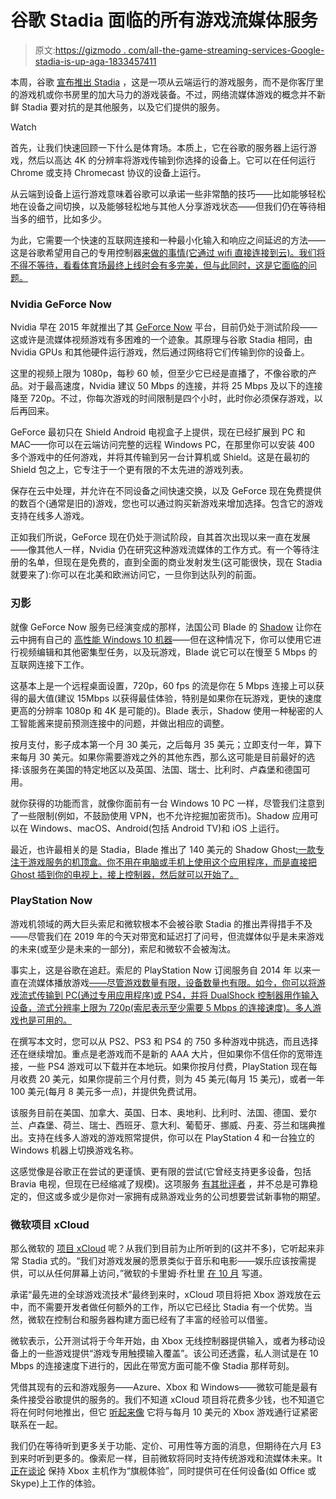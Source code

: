 # 谷歌 Stadia 面临的所有游戏流媒体服务

> 原文:[https://gizmodo . com/all-the-game-streaming-services-Google-stadia-is-up-aga-1833457411](https://gizmodo.com/all-the-game-streaming-services-google-stadia-is-up-aga-1833457411)

本周，谷歌 [宣布推出 Stadia](https://gizmodo.com/all-the-detail-about-stadia-googles-huge-bet-on-the-fu-1833410886) ，这是一项从云端运行的游戏服务，而不是你客厅里的游戏机或你书房里的加大马力的游戏装备。不过，网络流媒体游戏的概念并不新鲜 Stadia 要对抗的是其他服务，以及它们提供的服务。

Watch

首先，让我们快速回顾一下什么是体育场。本质上，它在谷歌的服务器上运行游戏，然后以高达 4K 的分辨率将游戏传输到你选择的设备上。它可以在任何运行 Chrome 或支持 Chromecast 协议的设备上运行。

从云端到设备上运行游戏意味着谷歌可以承诺一些非常酷的技巧——比如能够轻松地在设备之间切换，以及能够轻松地与其他人分享游戏状态——但我们仍在等待相当多的细节，比如多少。

为此，它需要一个快速的互联网连接和一种最小化输入和响应之间延迟的方法——这是谷歌希望用自己的专用控制器[来做的事情(它通过 wifi 直接连接到云)。我们将不得不等待，看看体育场最终上线时会有多完美，但与此同时，这是它面临的问题。](https://gizmodo.com/how-will-google-overcome-stadias-biggest-obstacle-1833426927)

### **Nvidia GeForce Now**

Nvidia 早在 2015 年就推出了其 [GeForce Now](https://www.nvidia.com/en-us/geforce/products/geforce-now/) 平台，目前仍处于测试阶段——这或许是流媒体视频游戏有多困难的一个迹象。其原理与谷歌 Stadia 相同，由 Nvidia GPUs 和其他硬件运行游戏，然后通过网络将它们传输到你的设备上。

这里的视频上限为 1080p，每秒 60 帧，但至少它已经是直播了，不像谷歌的产品。对于最高速度，Nvidia 建议 50 Mbps 的连接，并将 25 Mbps 及以下的连接降至 720p。不过，你每次游戏的时间限制是四个小时，此时你必须保存游戏，以后再回来。

GeForce 最初只在 Shield Android 电视盒子上提供，现在已经扩展到 PC 和 MAC——你可以在云端访问完整的远程 Windows PC，在那里你可以安装 400 多个游戏中的任何游戏，并将其传输到另一台计算机或 Shield。这是在最初的 Shield 包之上，它专注于一个更有限的不太先进的游戏列表。

保存在云中处理，并允许在不同设备之间快速交换，以及 GeForce 现在免费提供的数百个(通常是旧的)游戏，您也可以通过购买新游戏来增加选择。包含它的游戏支持在线多人游戏。

正如我们所说，GeForce 现在仍处于测试阶段，自其首次出现以来一直在发展——像其他人一样，Nvidia 仍在研究这种游戏流媒体的工作方式。有一个等待注册的名单，但现在是免费的，直到全面的商业发射发生(这可能很快，现在 Stadia 就要来了):你可以在北美和欧洲访问它，一旦你到达队列的前面。

### **刃影**

就像 GeForce Now 服务已经演变成的那样，法国公司 Blade 的 [Shadow](https://shadow.tech/) 让你在云中拥有自己的 [高性能 Windows 10 机器](https://gizmodo.com/a-service-that-lets-you-use-windows-10-on-any-computer-1828079779)——但在这种情况下，你可以使用它进行视频编辑和其他密集型任务，以及玩游戏，Blade 说它可以在慢至 5 Mbps 的互联网连接下工作。

这基本上是一个远程桌面设置，720p，60 fps 的流是你在 5 Mbps 连接上可以获得的最大值(建议 15Mbps 以获得最佳体验，特别是如果你在玩游戏，更快的速度更高的分辨率 1080p 和 4K 是可能的)。Blade 表示，Shadow 使用一种秘密的人工智能酱来提前预测连接中的问题，并做出相应的调整。

按月支付，影子成本第一个月 30 美元，之后每月 35 美元；立即支付一年，算下来每月 30 美元。如果你需要游戏之外的其他东西，那么这可能是目前最好的选择:该服务在美国的特定地区以及英国、法国、瑞士、比利时、卢森堡和德国可用。

就你获得的功能而言，就像你面前有一台 Windows 10 PC 一样，尽管我们注意到了一些限制(例如，不鼓励使用 VPN，也不允许挖掘加密货币)。Shadow 应用可以在 Windows、macOS、Android(包括 Android TV)和 iOS 上运行。

最近，也许最相关的是 Stadia，Blade 推出了 140 美元的 Shadow Ghost[:一款专注于游戏服务的机顶盒。你不用在电脑或手机上使用这个应用程序，而是直接把 Ghost 插到你的电视上，接上控制器，然后就可以开始了。](https://techcrunch.com/2019/02/27/the-shadow-ghost-turns-cloud-gaming-into-a-seamless-experience/)

### **PlayStation Now**

游戏机领域的两大巨头索尼和微软根本不会被谷歌 Stadia 的推出弄得措手不及——尽管我们在 2019 年的今天对带宽和延迟打了问号，但流媒体似乎是未来游戏的未来(或至少是未来的一部分)，索尼和微软不会被淘汰。

事实上，这是谷歌在追赶。索尼的 PlayStation Now 订阅服务自 2014 年 以来一直在流媒体播放游戏[——尽管游戏数量有限，设备数量也有限。如今，你可以将游戏流式传输到 PC(通过专用应用程序)或 PS4，并将 DualShock 控制器用作输入设备，流式分辨率上限为 720p(索尼表示至少需要 5 Mbps 的连接速度)。多人游戏也是可用的。](https://gizmodo.com/playstation-now-hands-on-hey-this-thing-actually-works-1497321981)

在撰写本文时，您可以从 PS2、PS3 和 PS4 的 750 多种游戏中挑选，而且选择还在继续增加。重点是老游戏而不是新的 AAA 大片，但如果你不信任你的宽带连接，一些 PS4 游戏可以下载并在本地玩。如果你按月付费，PlayStation 现在每月收费 20 美元，如果你提前三个月付费，则为 45 美元(每月 15 美元)，或者一年 100 美元(每月 8 美元多一点)，并提供免费试用。

该服务目前在美国、加拿大、英国、日本、奥地利、比利时、法国、德国、爱尔兰、卢森堡、荷兰、瑞士、西班牙、意大利、葡萄牙、挪威、丹麦、芬兰和瑞典推出。支持在线多人游戏的游戏照常提供，你可以在 PlayStation 4 和一台独立的 Windows 机器上切换游戏名称。

这感觉像是谷歌正在尝试的更谨慎、更有限的尝试(它曾经支持更多设备，包括 Bravia 电视，但现在已经缩减了规模)。这项服务 [有其批评者](https://www.engadget.com/2019/02/18/playstation-now-re-review/) ，并不总是可靠稳定的，但这或多或少是你对一家拥有成熟游戏业务的公司想要尝试新事物的期望。

### **微软项目 xCloud**

那么微软的 [项目 xCloud](https://blogs.microsoft.com/blog/2018/10/08/project-xcloud-gaming-with-you-at-the-center/) 呢？从我们到目前为止所听到的(这并不多)，它听起来非常 Stadia 式的。“我们对游戏发展的愿景类似于音乐和电影——娱乐应该按需提供，可以从任何屏幕上访问，”微软的卡里姆·乔杜里 [在 10 月](https://blogs.microsoft.com/blog/2018/10/08/project-xcloud-gaming-with-you-at-the-center/) 写道。

承诺“最先进的全球游戏流技术”最终到来时，xCloud 项目将把 Xbox 游戏放在云中，而不需要开发者做任何额外的工作，所以它已经比 Stadia 有一个优势。当然，微软在控制台和服务器构建方面已经有了丰富的经验可以借鉴。

微软表示，公开测试将于今年开始，由 Xbox 无线控制器提供输入，或者为移动设备上的一些游戏提供“游戏专用触摸输入覆盖”。该公司还透露，私人测试是在 10 Mbps 的连接速度下进行的，因此在带宽方面可能不像 Stadia 那样苛刻。

凭借其现有的云和游戏服务——Azure、Xbox 和 Windows——微软可能是最有条件接受谷歌提供的服务的。我们不知道 xCloud 项目将花费多少钱，也不知道它将在何时何地推出，但它 [听起来像](https://www.windowscentral.com/project-xcloud-input-lag-measures-10-ms-may-need-5-mbps-internet) 它将与每月 10 美元的 Xbox 游戏通行证紧密联系在一起。

我们仍在等待听到更多关于功能、定价、可用性等方面的消息，但期待在六月 E3 到来时听到更多的。像索尼一样，目前微软将同时支持传统游戏和流媒体未来。It [正在谈论](https://www.youtube.com/watch?v=IzV_xrisMko) 保持 Xbox 主机作为“旗舰体验”，同时提供可在任何设备(如 Office 或 Skype)上工作的体验。
